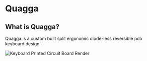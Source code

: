 # Quagga

## What is Quagga?

Quagga is a custom built split ergonomic diode-less reversible pcb keyboard design.

![Keyboard Printed Circuit Board Render](assets/quggaPcb.jpg)
